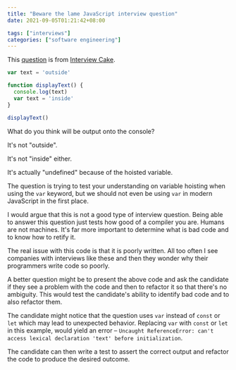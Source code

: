 ```yaml
---
title: "Beware the lame JavaScript interview question"
date: 2021-09-05T01:21:42+08:00

tags: ["interviews"]
categories: ["software engineering"]
---
```


This [question](https://www.interviewcake.com/question/javascript/js-scope?) is from [Interview Cake](https://www.interviewcake.com/).

```js
var text = 'outside'

function displayText() {
  console.log(text)
  var text = 'inside'
}

displayText()
```

What do you think will be output onto the console? 

It's not "outside". 

It's not "inside" either. 

It's actually "undefined" because of the hoisted variable.

The question is trying to test your understanding on variable hoisting when using the `var` keyword, but we should not even be using `var` in modern JavaScript in the first place. 

I would argue that this is not a good type of interview question. Being able to answer this question just tests how good of a compiler you are. Humans are not machines. It's far more important to determine what is bad code and to know how to retify it. 

The real issue with this code is that it is poorly written. All too often I see companies with interviews like these and then they wonder why their programmers write code so poorly. 

A better question might be to present the above code and ask the candidate if they see a problem with the code and then to refactor it so that there's no ambiguity. This would test the candidate's ability to identify bad code and to also refactor them.

The candidate might notice that the question uses `var` instead of `const` or `let` which may lead to unexpected behavior. Replacing `var` with `const` or `let` in this example, would yield an error – `Uncaught ReferenceError: can't access lexical declaration 'text' before initialization`.

The candidate can then write a test to assert the correct output and refactor the code to produce the desired outcome.
